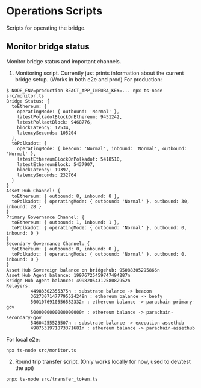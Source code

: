 # Operations Scripts

Scripts for operating the bridge.

## Monitor bridge status

Monitor bridge status and important channels.

1. Monitoring script. Currently just prints information about the current bridge setup. (Works in both e2e and prod)
For production:
```
$ NODE_ENV=production REACT_APP_INFURA_KEY=... npx ts-node src/monitor.ts
Bridge Status: {
  toEthereum: {
    operatingMode: { outbound: 'Normal' },
    latestPolkadotBlockOnEthereum: 9451242,
    latestPolkaotBlock: 9468776,
    blockLatency: 17534,
    latencySeconds: 105204
  },
  toPolkadot: {
    operatingMode: { beacon: 'Normal', inbound: 'Normal', outbound: 'Normal' },
    latestEthereumBlockOnPolkadot: 5418510,
    latestEthereumBlock: 5437907,
    blockLatency: 19397,
    latencySeconds: 232764
  }
}
Asset Hub Channel: {
  toEthereum: { outbound: 8, inbound: 8 },
  toPolkadot: { operatingMode: { outbound: 'Normal' }, outbound: 30, inbound: 28 }
}
Primary Governance Channel: {
  toEthereum: { outbound: 1, inbound: 1 },
  toPolkadot: { operatingMode: { outbound: 'Normal' }, outbound: 0, inbound: 0 }
}
Secondary Governance Channel: {
  toEthereum: { outbound: 0, inbound: 0 },
  toPolkadot: { operatingMode: { outbound: 'Normal' }, outbound: 0, inbound: 0 }
}
Asset Hub Sovereign balance on bridgehub: 95088305295866n
Asset Hub Agent balance: 19976725459747494287n
Bridge Hub Agent balance: 4998205431258082952n
Relayers:
         44983302355375n : substrate balance -> beacon
         36273071477795524248n : ethereum balance -> beefy
         5001076910556582332n : ethereum balance -> parachain-primary-gov
         5000000000000000000n : ethereum balance -> parachain-secondary-gov
         54604255523507n : substrate balance -> execution-assethub
         4987531971873371681n : ethereum balance -> parachain-assethub
```

For local e2e:
```
npx ts-node src/monitor.ts
```

2. Round trip transfer script. (Only works locally for now, used to dev/test the api)
```
pnpx ts-node src/transfer_token.ts 
```
